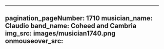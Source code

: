 ------
pagination_pageNumber: 1710
musician_name: Claudio
band_name: Coheed and Cambria
img_src: images/musician1740.png
onmouseover_src: 
------